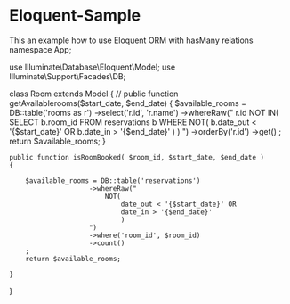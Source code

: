 # Eloquent-Sample
 This an example how to use Eloquent  ORM with hasMany relations
namespace App;

use Illuminate\Database\Eloquent\Model;
use Illuminate\Support\Facades\DB;

class Room extends Model
{
    //
    public function getAvailablerooms($start_date, $end_date)
    {
        $available_rooms = DB::table('rooms as r')
                                    ->select('r.id', 'r.name')
                                    ->whereRaw("
                                    r.id NOT IN(
                                        SELECT b.room_id FROM reservations b
                                        WHERE NOT(
                                            b.date_out < '{$start_date}' OR
                                            b.date_in > '{$end_date}'
                                        )
                                    )
                                    ")
                                    ->orderBy('r.id')
                                    ->get()
        ;
        return $available_rooms;
    }

    public function isRoomBooked( $room_id, $start_date, $end_date )
    {

        $available_rooms = DB::table('reservations')
                        ->whereRaw("
                            NOT(
                                date_out < '{$start_date}' OR
                                date_in > '{$end_date}'
                                )
                        ")
                        ->where('room_id', $room_id)
                        ->count()
        ;
        return $available_rooms;

    }

}
